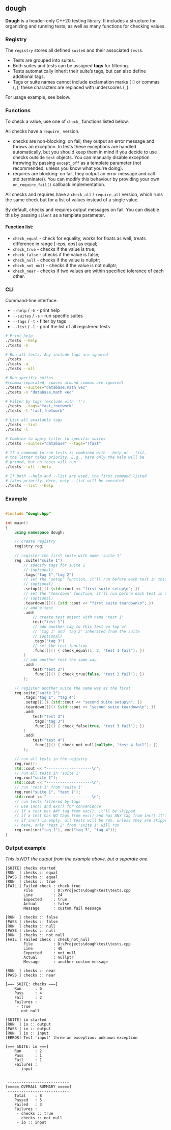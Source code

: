 ## dough

**Dough** is a header-only C++20 testing library. It includes a structure for organizing and running tests, as well as many functions for checking values.

### Registry

The `registry` stores all defined `suite`s and their associated `test`s.
- Tests are grouped into suites.
- Both suites and tests can be assigned **tags** for filtering.
- Tests automatically inherit their suite’s tags, but can also define additional tags.
- Tags or suite names cannot include exclamation marks (`!`) or commas (`,`); these characters are replaced with underscores (`_`).

For usage example, see below.

### Functions

To check a value, use one of `check_` functions listed below.

All checks have a `require_` version.
- checks are non-blocking: on fail, they output an error message and throws an exception. In tests these exceptions are handled automatically, but you should keep them in mind if you decide to use checks outside `test` objects. You can manually disable exception throwing by passing `except_off` as a template parameter (not recommended, unless you know what you're doing).
- requires are blocking: on fail, they output an error message and call std::terminate(). You can modify this behaviour by providing your own `on_require_fail()` callback implementation.

All checks and requires have a `check_all` / `require_all` version, which runs the same check but for a list of values instead of a single value.

By default, checks and requires output messages on fail. You can disable this by passing `silent` as a template parameter.

#### Function list:

- `check_equal` - check for equality, works for floats as well, treats difference in range [-eps, eps] as equal;
- `check_true` - checks if the value is true;
- `check_false` - checks if the value is false;
- `check_null` - checks if the value is nullptr;
- `check_not_null` - checks if the value is not nullptr;
- `check_near` - checks if two values are within specified tolerance of each other.

### CLI

Command-line interface:

- `--help` / `-h` - print help
- `--suites` / `-s` - run specific suites
- `--tags` / `-t` - filter by tags
- `--list` / `-l` - print the list of all registered tests

```bash
# Print help
./tests --help
./tests -h

# Run all tests. Any include tags are ignored
./tests 
./tests -a
./tests --all

# Run specific suites 
#(comma-separated, spaces around commas are ignored)
./tests --suites="database,math vec"
./tests -s "database,math vec"

# Filter by tags (exclude with '!')
./tests --tags="fast,!network"
./tests -t "fast,!network"

# List all available tags
./tests --list
./tests -l

# Combine to apply filter to specific suites
./tests --suites="database" --tags="!fast"

# If a command to run tests is combined with --help or --list,
# the latter takes priority. E.g., here only the help will be 
# prined, but no tests will run
./tests --all --help

# If both --help and --list are used, the first command listed
# takes priority. Here, only --list will be executed
./tests --list --help

```
    
### Example

```cpp

#include "dough.hpp"

int main()
{
    using namespace dough;

    // create registry
    registry reg;   
    
    // register the first suite with name 'suite 1'
    reg .suite("suite 1") 
        // specify tags for suite 1 
        // (optional)
        .tags("tag 1","tag 2")
        // set the 'setup' function, it'll run before each test in this suite
        // (optional)
        .setup([]() {std::cout << "first suite setup\n"; })
        // set the 'teardown' function, it'll run before each test in this suite
        // (optional)
        .teardown([]() {std::cout << "first suite teardown\n"; })
        // add a test
        .add(
            // create test object with name 'test 1'
            test("test 1")
            // add another tag to this test on top of 
            // 'tag 1' and 'tag 2' inherited from the suite
            // (optional)
            .tags("tag 3")
            // set the test function
            .func([]() { check_equal(1, 2, "test 1 fail"); })
        )
        // add another test the same way
        .add(
            test("test 2")
            .func([]() { check_true(false, "test 2 fail"); })
        );

    // register another suite the same way as the first
    reg.suite("suite 2")
        .tags("tag 1", "tag 4")
        .setup([]() {std::cout << "second suite setup\n"; })
        .teardown([]() {std::cout << "second suite teardown\n"; })
        .add(
            test("test 3")
            .tags("tag 3")
            .func([]() { check_false(true, "test 3 fail"); })
        )
        .add(
            test("test 4")
            .func([]() { check_not_null(nullptr, "test 4 fail"); })
        );

    // run all tests in the registry
    reg.run();
    std::cout << "--------------------\n";
    // run all tests in 'suite 1'
    reg.run("suite 1");
    std::cout << "--------------------\n";
    // run 'test 1' from 'suite 1'
    reg.run("suite 1", "test 1");
    std::cout << "--------------------\n";
    // run tests filtered by tags
    // use inc() and exc() for convenience
    // if a test has ANY tag from exc(), it'll be skipped
    // if a test has NO tags from exc() and has ANY tag from inc() it'll be run
    // if inc() is empty, all tests will be run, unless they are skipped
    // here, only 'test 2' from 'suite 1' will run
    reg.run(inc("tag 1"), exc("tag 3", "tag 4"));
}

```

### Output example

*This is NOT the output from the example above, but a separate one.*

```
[SUITE] checks started
[RUN  ] checks :: equal
[PASS ] checks :: equal
[RUN  ] checks :: true
[FAIL ] Failed check : check_true
        File         : D:\Projects\dough\test\tests.cpp
        Line         : 24
        Expected     : true
        Actual       : false
        Message      : custom fail message

[RUN  ] checks :: false
[PASS ] checks :: false
[RUN  ] checks :: null
[PASS ] checks :: null
[RUN  ] checks :: not null
[FAIL ] Failed check : check_not_null
        File         : D:\Projects\dough\test\tests.cpp
        Line         : 45
        Expected     : not null
        Actual       : nullptr
        Message      : another custom message

[RUN  ] checks :: near
[PASS ] checks :: near

[=== SUITE: checks ===]
    Run      : 6
    Pass     : 4
    Fail     : 2
    Failures :
     - true
     - not null

[SUITE] io started
[RUN  ] io :: output
[PASS ] io :: output
[RUN  ] io :: input
[ERROR] Test 'input' threw an exception: unknown exception

[=== SUITE: io ===]
    Run      : 2
    Pass     : 1
    Fail     : 1
    Failures :
     - input


 ---------------------------
[===== OVERALL SUMMARY =====]
 ---------------------------
    Total    : 8
    Passed   : 5
    Failed   : 3
    Failures :
     - checks :: true
     - checks :: not null
     - io :: input
```












